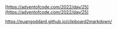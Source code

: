 [https://adventofcode.com/2022/day/25](https://adventofcode.com/2022/day/25)

https://euangoddard.github.io/clipboard2markdown/



